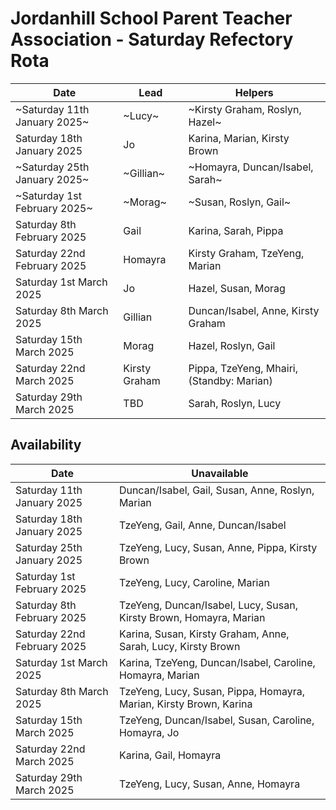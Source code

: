 # Jordanhill School Parent Teacher Association - Saturday Refectory Rota

| Date | Lead | Helpers | 
| -- | -- | -- | 
| ~Saturday 11th January 2025~ | ~Lucy~ | ~Kirsty Graham, Roslyn, Hazel~ | 
| Saturday 18th January 2025 | Jo | Karina, Marian, Kirsty Brown | 
| ~Saturday 25th January 2025~ | ~Gillian~ | ~Homayra, Duncan/Isabel, Sarah~ |
| ~Saturday 1st February 2025~ | ~Morag~ | ~Susan, Roslyn, Gail~ |
| Saturday 8th February 2025 | Gail | Karina, Sarah, Pippa | 
| Saturday 22nd February 2025 | Homayra | Kirsty Graham, TzeYeng, Marian | 
| Saturday 1st March 2025 | Jo | Hazel, Susan, Morag  | 
| Saturday 8th March 2025 | Gillian | Duncan/Isabel, Anne, Kirsty Graham | 
| Saturday 15th March 2025 | Morag | Hazel, Roslyn, Gail | 
| Saturday 22nd March 2025 | Kirsty Graham | Pippa, TzeYeng, Mhairi, (Standby: Marian) | 
| Saturday 29th March 2025 | TBD | Sarah, Roslyn, Lucy | 


## Availability

| Date | Unavailable | 
| -- | -- |
| Saturday 11th January 2025 | Duncan/Isabel, Gail, Susan, Anne, Roslyn, Marian | 
| Saturday 18th January 2025 | TzeYeng, Gail, Anne, Duncan/Isabel |
| Saturday 25th January 2025 | TzeYeng, Lucy, Susan, Anne, Pippa, Kirsty Brown | 
| Saturday 1st February 2025 | TzeYeng, Lucy, Caroline, Marian | 
| Saturday 8th February 2025 | TzeYeng, Duncan/Isabel, Lucy, Susan, Kirsty Brown, Homayra, Marian  | 
| Saturday 22nd February 2025 | Karina, Susan, Kirsty Graham, Anne, Sarah, Lucy, Kirsty Brown | 
| Saturday 1st March 2025 | Karina, TzeYeng, Duncan/Isabel, Caroline, Homayra, Marian | 
| Saturday 8th March 2025 | TzeYeng, Lucy, Susan, Pippa, Homayra, Marian, Kirsty Brown, Karina | 
| Saturday 15th March 2025 | TzeYeng, Duncan/Isabel, Susan, Caroline, Homayra, Jo |
| Saturday 22nd March 2025 | Karina, Gail, Homayra | 
| Saturday 29th March 2025 | TzeYeng, Lucy, Susan, Anne, Homayra | 


